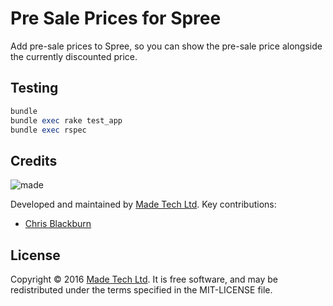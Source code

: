 # Pre Sale Prices for Spree

Add pre-sale prices to Spree, so you can show the pre-sale price alongside the currently discounted price.


## Testing

```ruby
bundle
bundle exec rake test_app
bundle exec rspec
```

## Credits

![made](https://s3-eu-west-1.amazonaws.com/made-assets/googleapps/google-apps.png)

Developed and maintained by [Made Tech Ltd](https://www.madetech.com/). Key contributions:

* [Chris Blackburn](https://github.com/chrisblackburn)


## License
Copyright © 2016 [Made Tech Ltd](https://www.madetech.com/). It is free software, and may be redistributed under the terms specified in the MIT-LICENSE file.
